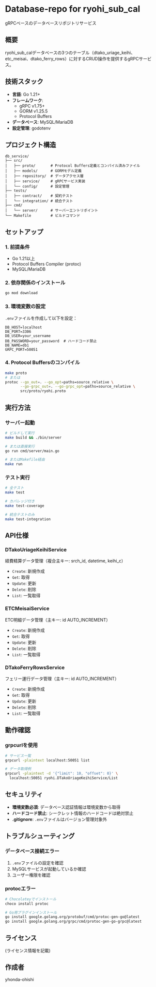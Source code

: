 # Database-repo for ryohi_sub_cal

gRPCベースのデータベースリポジトリサービス

## 概要

ryohi_sub_calデータベースの3つのテーブル（dtako_uriage_keihi、etc_meisai、dtako_ferry_rows）に対するCRUD操作を提供するgRPCサービス。

## 技術スタック

- **言語**: Go 1.21+
- **フレームワーク**:
  - gRPC v1.75+
  - GORM v1.25.5
  - Protocol Buffers
- **データベース**: MySQL/MariaDB
- **設定管理**: godotenv

## プロジェクト構造

```
db_service/
├── src/
│   ├── proto/       # Protocol Buffers定義とコンパイル済みファイル
│   ├── models/      # GORMモデル定義
│   ├── repository/  # データアクセス層
│   ├── service/     # gRPCサービス実装
│   └── config/      # 設定管理
├── tests/
│   ├── contract/    # 契約テスト
│   └── integration/ # 統合テスト
├── cmd/
│   └── server/      # サーバーエントリポイント
└── Makefile         # ビルドコマンド
```

## セットアップ

### 1. 前提条件

- Go 1.21以上
- Protocol Buffers Compiler (protoc)
- MySQL/MariaDB

### 2. 依存関係のインストール

```bash
go mod download
```

### 3. 環境変数の設定

`.env`ファイルを作成して以下を設定：

```env
DB_HOST=localhost
DB_PORT=3306
DB_USER=your_username
DB_PASSWORD=your_password  # ハードコード禁止
DB_NAME=db1
GRPC_PORT=50051
```

### 4. Protocol Buffersのコンパイル

```bash
make proto
# または
protoc --go_out=. --go_opt=paths=source_relative \
       --go-grpc_out=. --go-grpc_opt=paths=source_relative \
       src/proto/ryohi.proto
```

## 実行方法

### サーバー起動

```bash
# ビルドして実行
make build && ./bin/server

# または直接実行
go run cmd/server/main.go

# またはMakefile経由
make run
```

### テスト実行

```bash
# 全テスト
make test

# カバレッジ付き
make test-coverage

# 統合テストのみ
make test-integration
```

## API仕様

### DTakoUriageKeihiService

経費精算データ管理（複合主キー: srch_id, datetime, keihi_c）

- `Create`: 新規作成
- `Get`: 取得
- `Update`: 更新
- `Delete`: 削除
- `List`: 一覧取得

### ETCMeisaiService

ETC明細データ管理（主キー: id AUTO_INCREMENT）

- `Create`: 新規作成
- `Get`: 取得
- `Update`: 更新
- `Delete`: 削除
- `List`: 一覧取得

### DTakoFerryRowsService

フェリー運行データ管理（主キー: id AUTO_INCREMENT）

- `Create`: 新規作成
- `Get`: 取得
- `Update`: 更新
- `Delete`: 削除
- `List`: 一覧取得

## 動作確認

### grpcurlを使用

```bash
# サービス一覧
grpcurl -plaintext localhost:50051 list

# データ取得例
grpcurl -plaintext -d '{"limit": 10, "offset": 0}' \
  localhost:50051 ryohi.DTakoUriageKeihiService/List
```

## セキュリティ

- **環境変数必須**: データベース認証情報は環境変数から取得
- **ハードコード禁止**: シークレット情報のハードコードは絶対禁止
- **.gitignore**: `.env`ファイルはバージョン管理対象外

## トラブルシューティング

### データベース接続エラー

1. `.env`ファイルの設定を確認
2. MySQLサービスが起動しているか確認
3. ユーザー権限を確認

### protocエラー

```bash
# Chocolateyでインストール
choco install protoc

# Go用プラグインインストール
go install google.golang.org/protobuf/cmd/protoc-gen-go@latest
go install google.golang.org/grpc/cmd/protoc-gen-go-grpc@latest
```

## ライセンス

(ライセンス情報を記載)

## 作成者

yhonda-ohishi